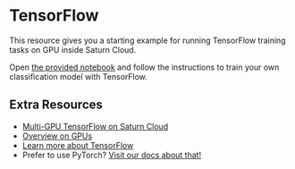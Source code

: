 # TensorFlow 

This resource gives you a starting example for running TensorFlow training tasks on GPU inside Saturn Cloud. 

Open [the provided notebook](single-gpu-tensorflow.ipynb) and follow the instructions to train your own classification model with TensorFlow. 


## Extra Resources
* [Multi-GPU TensorFlow on Saturn Cloud](https://saturncloud.io/blog/tensorflow_intro/)
* [Overview on GPUs](https://saturncloud.io/docs/reference/intro_to_gpu/)
* [Learn more about TensorFlow](https://www.tensorflow.org/)
* Prefer to use PyTorch? [Visit our docs about that!](https://saturncloud.io/docs/examples/pytorch/)